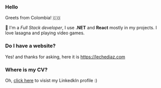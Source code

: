 ### Hello

Greets from Colombia! 🇨🇴

👋 I'm a _Full Stack developer_, I use **.NET** and **React** mostly in my projects. I love lasagna and playing video games.

### Do I have a website?

Yes! and thanks for asking, here it is https://lechediaz.com

### Where is my CV?

Oh, [click here](https://www.linkedin.com/in/oscar-david-d%C3%ADaz-fortalech%C3%A9-7b88491b3/) to visist my LinkedkIn profile :)
